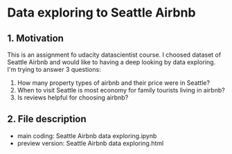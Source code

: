 # Data exploring to Seattle Airbnb

## 1. Motivation
This is an assignment fo udacity datascientist course. I choosed dataset of Seattle Airbnb and would like to having a deep looking by data exploring. I'm trying to answer 3 questions:
1. How many property types of airbnb and their price were in Seattle?
2. When to visit Seattle is most economy for family tourists living in airbnb?
3. Is reviews helpful for choosing airbnb?

## 2. File description
- main coding: Seattle Airbnb data exploring.ipynb
- preview version: Seattle Airbnb data exploring.html
